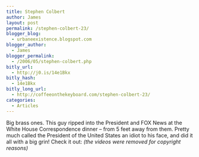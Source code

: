 ```yaml
---
title: Stephen Colbert
author: James
layout: post
permalink: /stephen-colbert-23/
blogger_blog:
  - urbaneexistence.blogspot.com
blogger_author:
  - James
blogger_permalink:
  - /2006/05/stephen-colbert.php
bitly_url:
  - http://j0.is/14e1Bkx
bitly_hash:
  - 14e1Bkx
bitly_long_url:
  - http://coffeeonthekeyboard.com/stephen-colbert-23/
categories:
  - Articles
---
```

Big brass ones. This guy ripped into the President and FOX News at the White House Correspondence dinner &#8211; from 5 feet away from them. Pretty much called the President of the United States an idiot to his face, and did it all with a big grin! Check it out: <span style="font-style: italic;">(the videos were removed for copyright reasons)</span>

<!-- <span style="font-weight: bold;">Part 1<br /></p>
<p><span style="font-weight: bold;">Part 2</span><br /></p>
<p><span style="font-weight: bold;">Part 3</span><br /><br />-->